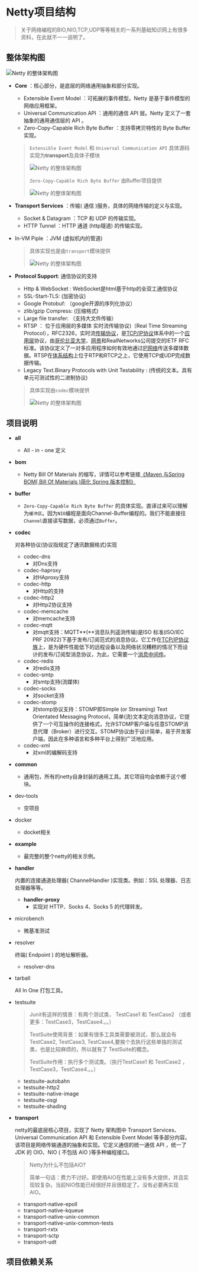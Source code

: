 # Netty项目结构

> 关于网络编程的BIO,NIO,TCP,UDP等等相关的一系列基础知识网上有很多资料，在此就不一一说明了。

## 整体架构图

![Netty 的整体架构图](images/02/1.png)

- **Core** ：核心部分，是底层的网络通用抽象和部分实现。
  
  - Extensible Event Model     ：可拓展的事件模型。Netty 是基于事件模型的网络应用框架。
  - Universal Communication API     ：通用的通信 API 层。Netty 定义了一套抽象的通用通信层的 API 。
  - Zero-Copy-Capable Rich Byte     Buffer ：支持零拷贝特性的 Byte Buffer 实现。
  
  > `Extensible Event Model` 和 `Universal Communication API` 具体源码实现为**transport**及具体子模块
  >
  > ![Netty 的整体架构图](./images/02/2.jpg)
  >
  > `Zero-Copy-Capable Rich Byte Buffer` 由Buffer项目提供
  >
  > ![Netty 的整体架构图](./images/02/3.jpg)



- **Transport     Services** ：传输(     通信 )服务，具体的网络传输的定义与实现。
  
  - Socket & Datagram ：TCP 和     UDP 的传输实现。
  - HTTP Tunnel ：HTTP 通道 (http隧道) 的传输实现。
- In-VM Piple ：JVM      (虚拟机内的管道) 
  
  > 具体实现也是由`transport`模块提供
  >
  > ![Netty 的整体架构图](./images/02/2.jpg)
  
- **Protocol Support**: 通信协议的支持

  - Http & WebSocket : WebSocket是html基于http的全双工通信协议
  - SSL-Start-TLS:  (加密协议) 
  - Google Protobuf:  （google开源的序列化协议） 
  - zlib/gzip Compress:  (压缩格式) 
  - Large file transfer:  （支持大文件传输） 
  - RTSP ：  位于应用层的多媒体 实时流传输协议)（Real Time Streaming Protocol），RFC2326，实时流[传输协议](https://baike.baidu.com/item/传输协议)，是[TCP/IP协议](https://baike.baidu.com/item/TCP%2FIP协议)体系中的一个[应用层](https://baike.baidu.com/item/应用层)协议，由[哥伦比亚大学](https://baike.baidu.com/item/哥伦比亚大学/513683)、[网景](https://baike.baidu.com/item/网景/70176)和RealNetworks公司提交的IETF RFC标准。该协议定义了一对多应用程序如何有效地通过[IP网络](https://baike.baidu.com/item/IP网络)传送多媒体数据。RTSP在[体系结构](https://baike.baidu.com/item/体系结构/8174145)上位于RTP和RTCP之上，它使用TCP或UDP完成数据传输。 
  -  Legacy Text.Binary Protocols with Unit Testability :  (传统的文本。具有单元可测试性的二进制协议) 

  > 具体实现由`codec`模块提供
  >
  > ![Netty 的整体架构图](./images/02/4.jpg)



## 项目说明

- **all**
  
  - All - in - one 定义
  
- **bom**
  
  - Netty Bill Of Materials 的缩写，详情可以参考链接[《Maven 与Spring BOM( Bill Of Materials )简化 Spring 版本控制》](https://blog.csdn.net/fanxiaobin577328725/article/details/66974896)
  
- **buffer**
  
  - `Zero-Copy-Capable Rich Byte Buffer` 的具体实现。直译过来可以理解为`缓冲区`。因为`NIO`编程是面向Channel-Buffer编程的。我们不能直接往`Channel`直接读写数据，必须通过`Buffer`。
  
- **codec**
  
  对各种协议(协议指规定了通讯数据格式)实现
  
  - codec-dns
    - 对Dns支持
  - codec-haproxy
    - 对HAproxy支持
  - codec-http
    - 对Http的支持
  - codec-http2
    - 对Http2协议支持
  - codec-memcache
    - 对memcache支持
  - codec-mqtt
    - 对mqtt支持：MQTT**(**消息队列遥测传输)是ISO 标准(ISO/IEC PRF 20922)下基于发布/订阅范式的消息协议。它工作在[TCP/IP协议族](https://baike.baidu.com/item/TCP%2FIP协议族)上，是为硬件性能低下的远程设备以及网络状况糟糕的情况下而设计的发布/订阅型消息协议，为此，它需要一个[消息中间件](https://baike.baidu.com/item/消息中间件)。
  - codec-redis
    - 对redis支持
  - codec-smtp
    - 对smtp支持(流媒体)
  - codec-socks
    - 对socket支持
  - codec-stomp
    - 对stomp协议支持：STOMP即Simple (or Streaming) Text Orientated Messaging Protocol，简单(流)文本定向消息协议，它提供了一个可互操作的连接格式，允许STOMP客户端与任意STOMP消息代理（Broker）进行交互。STOMP协议由于设计简单，易于开发客户端，因此在多种语言和多种平台上得到广泛地应用。
  - codec-xml
    - 对xml的编解码支持

- **common**

  - 通用包，所有的netty自身封装的通用工具。其它项目均会依赖于这个模块。

- dev-tools

  - 空项目

- docker

  - docket相关

- **example**

  - 最完整的整个netty的相关示例。

- **handler**

  内置的连接通道处理器( ChannelHandler )实现类。例如：SSL 处理器、日志处理器等等。

  - **handler-proxy**
    - 实现对 HTTP、Socks 4、Socks 5 的代理转发。

- microbench

  - 微基准测试

- resolver

  终端( Endpoint ) 的地址解析器。

  - resolver-dns

- tarball

  All In One 打包工具。

- testsuite

  > Junit有这样的情景：有两个测试类，
  > TestCase1 和 TestCase2 （或者更多：TestCase3，TestCase4.。。）
  >
  > TestSuite使用背景：如果有很多工具类需要被测试，那么就会有 TestCase2, TestCase3, TestCase4,要挨个去执行这些单独的测试类，也是比较麻烦的，所以就有了 TestSuite的概念。
  >
  > TestSuite作用：执行多个测试类。（执行TestCase1 和 TestCase2 ，TestCase3，TestCase4.。。）

  - testsuite-autobahn
  - testsuite-http2
  - testsuite-native-image
  - testsuite-osgi
  - testsuite-shading

- **transport**

  netty的最底层核心项目，实现了 Netty 架构图中 Transport Services、Universal Communication API 和 Extensible Event Model 等多部分内容。该项目是网络传输通道的抽象和实现。它定义通信的统一通信 API ，统一了 JDK 的 OIO、NIO ( 不包括 AIO )等多种编程接口。

  > Netty为什么不包括AIO?
  >
  > 简单一句话：费力不讨好。即使用AIO在性能上没有多大提供，并且实现较复杂。当前NIO性能已经很好并且很稳定了。没有必要再实现AIO。

  - transport-native-epoll
  - transport-native-kqueue
  - transport-native-unix-common
  - transport-native-unix-common-tests
  - transport-rxtx
  - transport-sctp
  - transport-udt

## 项目依赖关系

